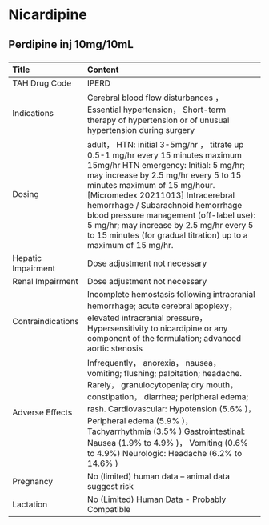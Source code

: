 # Nicardipine

## Perdipine inj 10mg/10mL

##### 

| Title              | Content                                                                                                                                                                                                                                                                                                                                                                                                                            |
|:-------------------|:-----------------------------------------------------------------------------------------------------------------------------------------------------------------------------------------------------------------------------------------------------------------------------------------------------------------------------------------------------------------------------------------------------------------------------------|
| TAH Drug Code      | IPERD                                                                                                                                                                                                                                                                                                                                                                                                                              |
| Indications        | Cerebral blood flow disturbances ，Essential hypertension， Short-term therapy of hypertension or of unusual hypertension during surgery                                                                                                                                                                                                                                                                                           |
| Dosing             | adult， HTN: initial 3-5mg/hr ， titrate up 0.5-1 mg/hr every 15 minutes maximum 15mg/hr HTN emergency: Initial: 5 mg/hr; may increase by 2.5 mg/hr every 5 to 15 minutes maximum of 15 mg/hour. [Micromedex 20211013] Intracerebral hemorrhage / Subarachnoid hemorrhage blood pressure management (off-label use): 5 mg/hr; may increase by 2.5 mg/hr every 5 to 15 minutes (for gradual titration) up to a maximum of 15 mg/hr. |
| Hepatic Impairment | Dose adjustment not necessary                                                                                                                                                                                                                                                                                                                                                                                                      |
| Renal Impairment   | Dose adjustment not necessary                                                                                                                                                                                                                                                                                                                                                                                                      |
| Contraindications  | Incomplete hemostasis following intracranial hemorrhage; acute cerebral apoplexy， elevated intracranial pressure， Hypersensitivity to nicardipine or any component of the formulation; advanced aortic stenosis                                                                                                                                                                                                                  |
| Adverse Effects    | Infrequently， anorexia， nausea， vomiting; flushing; palpitation; headache. Rarely， granulocytopenia; dry mouth， constipation， diarrhea; peripheral edema; rash. Cardiovascular: Hypotension (5.6% )， Peripheral edema (5.9% )， Tachyarrhythmia (3.5% ) Gastrointestinal: Nausea (1.9% to 4.9% )， Vomiting (0.6% to 4.9%) Neurologic: Headache (6.2% to 14.6% )                                                            |
| Pregnancy          | No (limited) human data – animal data suggest risk                                                                                                                                                                                                                                                                                                                                                                                 |
| Lactation          | No (Limited) Human Data - Probably Compatible                                                                                                                                                                                                                                                                                                                                                                                      |

